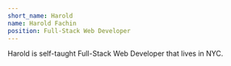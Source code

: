 ```yaml
---
short_name: Harold
name: Harold Fachin
position: Full-Stack Web Developer
---
```


Harold is self-taught Full-Stack Web Developer that lives in NYC.